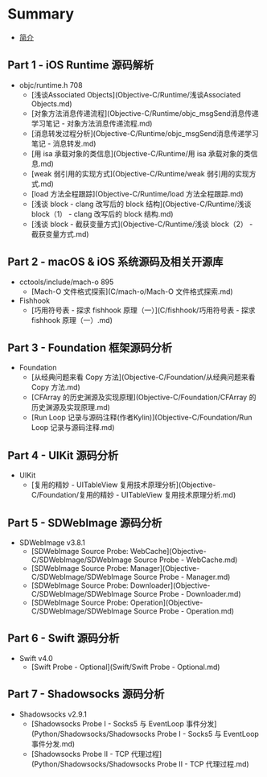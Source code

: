 # Summary

* [简介](README.md)

## Part 1 - iOS Runtime 源码解析
* objc/runtime.h 708
  * [浅谈Associated Objects](Objective-C/Runtime/浅谈Associated Objects.md)
  * [对象方法消息传递流程](Objective-C/Runtime/objc_msgSend消息传递学习笔记 - 对象方法消息传递流程.md)
  * [消息转发过程分析](Objective-C/Runtime/objc_msgSend消息传递学习笔记 - 消息转发.md)
  * [用 isa 承载对象的类信息](Objective-C/Runtime/用 isa 承载对象的类信息.md)
  * [weak 弱引用的实现方式](Objective-C/Runtime/weak 弱引用的实现方式.md)
  * [load 方法全程跟踪](Objective-C/Runtime/load 方法全程跟踪.md)
  * [浅谈 block - clang 改写后的 block 结构](Objective-C/Runtime/浅谈 block（1） - clang 改写后的 block 结构.md)
  * [浅谈 block - 截获变量方式](Objective-C/Runtime/浅谈 block（2） - 截获变量方式.md)

## Part 2 - macOS & iOS 系统源码及相关开源库 
* cctools/include/mach-o 895
  * [Mach-O 文件格式探索](C/mach-o/Mach-O 文件格式探索.md)
* Fishhook
  * [巧用符号表 - 探求 fishhook 原理（一）](C/fishhook/巧用符号表 - 探求 fishhook 原理（一）.md)

## Part 3 - Foundation 框架源码分析
* Foundation
  * [从经典问题来看 Copy 方法](Objective-C/Foundation/从经典问题来看 Copy 方法.md)
  * [CFArray 的历史渊源及实现原理](Objective-C/Foundation/CFArray 的历史渊源及实现原理.md)
  * [Run Loop 记录与源码注释(作者Kylin)](Objective-C/Foundation/Run Loop 记录与源码注释.md)

## Part 4 - UIKit 源码分析
* UIKit
  * [复用的精妙 - UITableView 复用技术原理分析](Objective-C/Foundation/复用的精妙 - UITableView 复用技术原理分析.md)

## Part 5 - SDWebImage 源码分析
* SDWebImage v3.8.1
  * [SDWebImage Source Probe: WebCache](Objective-C/SDWebImage/SDWebImage Source Probe - WebCache.md)
  * [SDWebImage Source Probe: Manager](Objective-C/SDWebImage/SDWebImage Source Probe - Manager.md)
  * [SDWebImage Source Probe: Downloader](Objective-C/SDWebImage/SDWebImage Source Probe - Downloader.md)
  * [SDWebImage Source Probe: Operation](Objective-C/SDWebImage/SDWebImage Source Probe - Operation.md)

## Part 6 - Swift 源码分析
* Swift v4.0
  * [Swift Probe - Optional](Swift/Swift Probe - Optional.md)

## Part 7 - Shadowsocks 源码分析
* Shadowsocks v2.9.1
  * [Shadowsocks Probe I - Socks5 与 EventLoop 事件分发](Python/Shadowsocks/Shadowsocks Probe I - Socks5 与 EventLoop 事件分发.md)
  * [Shadowsocks Probe II - TCP 代理过程](Python/Shadowsocks/Shadowsocks Probe II - TCP 代理过程.md)


